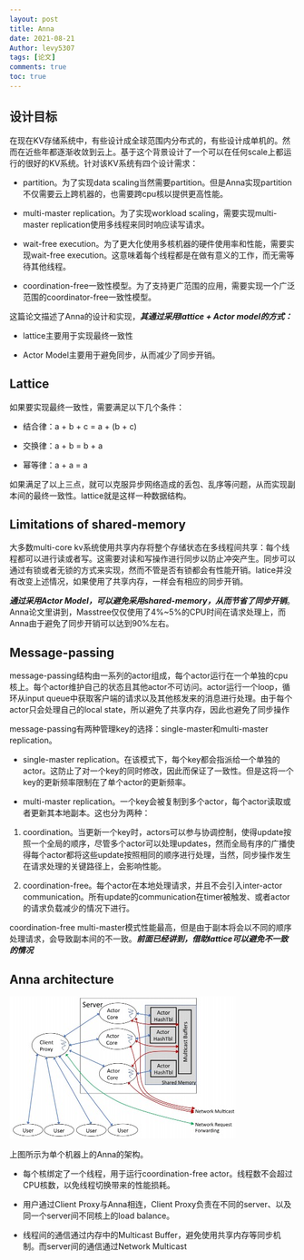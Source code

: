 ```yaml
---
layout: post
title: Anna
date: 2021-08-21
Author: levy5307
tags: [论文]
comments: true
toc: true
---
```


## 设计目标

在现在KV存储系统中，有些设计成全球范围内分布式的，有些设计成单机的。然而在近些年都逐渐收敛到云上。基于这个背景设计了一个可以在任何scale上都运行的很好的KV系统。针对该KV系统有四个设计需求：

- partition。为了实现data scaling当然需要partition。但是Anna实现partition不仅需要云上跨机器的，也需要跨cpu核以提供更高性能。

- multi-master replication。为了实现workload scaling，需要实现multi-master replication使用多线程来同时响应读写请求。

- wait-free execution。为了更大化使用多核机器的硬件使用率和性能，需要实现wait-free execution。这意味着每个线程都是在做有意义的工作，而无需等待其他线程。

- coordination-free一致性模型。为了支持更广范围的应用，需要实现一个广泛范围的coordinator-free一致性模型。

这篇论文描述了Anna的设计和实现，***其通过采用lattice + Actor model的方式：***

- lattice主要用于实现最终一致性

- Actor Model主要用于避免同步，从而减少了同步开销。

## Lattice

如果要实现最终一致性，需要满足以下几个条件：

- 结合律：a + b + c = a + (b + c)

- 交换律：a + b = b + a

- 幂等律：a + a = a

如果满足了以上三点，就可以克服异步网络造成的丢包、乱序等问题，从而实现副本间的最终一致性。lattice就是这样一种数据结构。 

## Limitations of shared-memory

大多数multi-core kv系统使用共享内存将整个存储状态在多线程间共享：每个线程都可以进行读或者写。这需要对读和写操作进行同步以防止冲突产生。同步可以通过有锁或者无锁的方式来实现，然而不管是否有锁都会有性能开销。latice并没有改变上述情况，如果使用了共享内存，一样会有相应的同步开销。

***通过采用Actor Model，可以避免采用shared-memory，从而节省了同步开销***。Anna论文里讲到，Masstree仅仅使用了4%~5%的CPU时间在请求处理上，而Anna由于避免了同步开销可以达到90%左右。

## Message-passing

message-passing结构由一系列的actor组成，每个actor运行在一个单独的cpu核上。每个actor维护自己的状态且其他actor不可访问。actor运行一个loop，循环从input queue中获取客户端的请求以及其他核发来的消息进行处理。由于每个actor只会处理自己的local state，所以避免了共享内存，因此也避免了同步操作

message-passing有两种管理key的选择：single-master和multi-master replication。

- single-master replication。在该模式下，每个key都会指派给一个单独的actor。这防止了对一个key的同时修改，因此而保证了一致性。但是这将一个key的更新频率限制在了单个actor的更新频率。

- multi-master replication。一个key会被复制到多个actor，每个actor读取或者更新其本地副本。这也分为两种：

1. coordination。当更新一个key时，actors可以参与协调控制，使得update按照一个全局的顺序，尽管多个actor可以处理updates，然而全局有序的广播使得每个actor都将这些update按照相同的顺序进行处理，当然，同步操作发生在请求处理的关键路径上，会影响性能。

2. coordination-free。每个actor在本地处理请求，并且不会引入inter-actor communication。所有update的communication在timer被触发、或者actor的请求负载减少的情况下进行。

coordination-free multi-master模式性能最高，但是由于副本将会以不同的顺序处理请求，会导致副本间的不一致。***前面已经讲到，借助lattice可以避免不一致的情况***

## Anna architecture

![](../images/Anna-arch.jpg)

上图所示为单个机器上的Anna的架构。

- 每个核绑定了一个线程，用于运行coordination-free actor。线程数不会超过CPU核数，以免线程切换带来的性能损耗。

- 用户通过Client Proxy与Anna相连，Client Proxy负责在不同的server、以及同一个server间不同核上的load balance。

- 线程间的通信通过内存中的Multicast Buffer，避免使用共享内存等同步机制。而server间的通信通过Network Multicast

